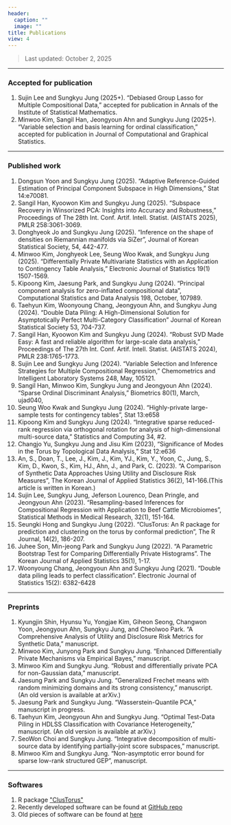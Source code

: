 ```yaml
---
header:
  caption: ""
  image: ""
title: Publications
view: 4
---
```


> Last updated: October 2, 2025
<!-- Yongjae Kim Kyoowon Kim Giheon Seong Chihoon Lee Jaeeun Chang Jiwoo Kim Seongjae Cho Jeehyun Hwang Wooyeol Kim Jeehyun Yoo Yejin Jo Jeongmin Ko Jaesung Park DongSun Yoon Soyul Han Minwoo Kim Yangha Chung Donghyeok Jo Sujin Lee Sangil Han Seung Woo Kwak Kipoong Kim Taehyun Kim Changjo Yu SeoWon Choi Seungki Hong Jongkyeong Kang Juhee Son Woonyoung Chang Jae Min Kim -->

---
### Accepted for publication
1. Sujin Lee and Sungkyu Jung (2025+). “Debiased Group Lasso for Multiple Compositional Data,” accepted for publication in Annals of the Institute of Statistical Mathematics.
2. Minwoo Kim, Sangil Han, Jeongyoun Ahn and Sungkyu Jung (2025+). “Variable selection and basis learning for ordinal classification,” accepted for publication in Journal of Computational and Graphical Statistics.

---
### Published work

1. Dongsun Yoon and Sungkyu Jung (2025). “Adaptive Reference-Guided Estimation of Principal Component Subspace in High Dimensions,” Stat 14:e70081.
2. Sangil Han, Kyoowon Kim and Sungkyu Jung (2025). “Subspace Recovery in Winsorized PCA: Insights into Accuracy and Robustness,” Proceedings of The 28th Int. Conf. Artif. Intell. Statist. (AISTATS 2025), PMLR 258:3061-3069.
3. Donghyeok Jo and Sungkyu Jung (2025). “Inference on the shape of densities on Riemannian manifolds via SiZer”, Journal of Korean Statistical Society, 54, 442-477.
4. Minwoo Kim, Jonghyeok Lee, Seung Woo Kwak, and Sungkyu Jung (2025). “Differentially Private Multivariate Statistics with an Application to Contingency Table Analysis,” Electronic Journal of Statistics 19(1) 1507-1569.
5. Kipoong Kim, Jaesung Park, and Sungkyu Jung (2024). “Principal component analysis for zero-inflated compositional data”, Computational Statistics and Data Analysis 198, October, 107989. 
6. Taehyun Kim, Woonyoung Chang, Jeongyoun Ahn, and Sungkyu Jung (2024). “Double Data Piling: A High-Dimensional Solution for Asymptotically Perfect Multi-Category Classification” Journal of Korean Statistical Society 53, 704-737.
7. Sangil Han, Kyoowon Kim and Sungkyu Jung (2024). “Robust SVD Made Easy: A fast and reliable algorithm for large-scale data analysis,” Proceedings of The 27th Int. Conf. Artif. Intell. Statist. (AISTATS 2024), PMLR 238:1765-1773. 
8. Sujin Lee and Sungkyu Jung (2024). “Variable Selection and Inference Strategies for Multiple Compositional Regression,” Chemometrics and Intelligent Laboratory Systems 248, May, 105121. 
9. Sangil Han, Minwoo Kim, Sungkyu Jung and Jeongyoun Ahn (2024). “Sparse Ordinal Discriminant Analysis,” Biometrics 80(1), March, ujad040,
10. Seung Woo Kwak and Sungkyu Jung (2024). “Highly-private large-sample tests for contingency tables”, Stat 13:e658
11. Kipoong Kim and Sungkyu Jung (2024). “Integrative sparse reduced-rank regression via orthogonal rotation for analysis of high-dimensional multi-source data,” Statistics and Computing 34, #2.
12. Changjo Yu, Sungkyu Jung and Jisu Kim (2023), “Significance of Modes in the Torus by Topological Data Analysis,” Stat 12:e636
13. An, S., Doan, T., Lee, J., Kim, J., Kim, YJ., Kim, Y., Yoon, C., Jung, S., Kim, D., Kwon, S., Kim, HJ., Ahn, J., and Park, C. (2023). “A Comparison of Synthetic Data Approaches Using Utility and Disclosure Risk Measures”, The Korean Journal of Applied Statistics 36(2), 141-166.(This article is written in Korean.)
14. Sujin Lee, Sungkyu Jung, Jeferson Lourenco, Dean Pringle, and Jeongyoun Ahn (2023). “Resampling-based Inferences for Compositional Regression with Application to Beef Cattle Microbiomes”, Statistical Methods in Medical Research, 32(1), 151-164. 
15. Seungki Hong and Sungkyu Jung (2022). “ClusTorus: An R package for prediction and clustering on the torus by conformal prediction”, The R Journal, 14(2), 186-207.
16. Juhee Son, Min-jeong Park and Sungkyu Jung (2022). “A Parametric Bootstrap Test for Comparing Differentially Private Histograms”. The Korean Journal of Applied Statistics 35(1), 1-17. 
17. Woonyoung Chang, Jeongyoun Ahn and Sungkyu Jung (2021). “Double data piling leads to perfect classification”. Electronic Journal of Statistics 15(2): 6382-6428 



---
### Preprints

1. Kyungjin Shin, Hyunsu Yu, Yongjae Kim, Giheon Seong, Changwon Yoon, Jeongyoun Ahn, Sungkyu Jung, and Cheolwoo Park. “A Comprehensive Analysis of Utility and Disclosure Risk Metrics for Synthetic Data,” manuscript.
2. Minwoo Kim, Junyong Park and Sungkyu Jung. “Enhanced Differentially Private Mechanisms via Empirical Bayes,” manuscript.
3. Minwoo Kim and Sungkyu Jung. “Robust and differentially private PCA for non-Gaussian data,” manuscript. 
4. Jaesung Park and Sungkyu Jung. “Generalized Frechet means with random minimizing domains and its strong consistency,” manuscript. (An old version is available at arXiv.)
5. Jaesung Park and Sungkyu Jung. “Wasserstein-Quantile PCA,” manuscript in progress.
6. Taehyun Kim, Jeongyoun Ahn and Sungkyu Jung. “Optimal Test-Data Piling in HDLSS Classification with Covariance Heterogeneity,” manuscript. (An old version is available at arXiv.)
7. SeoWon Choi and Sungkyu Jung. “Integrative decomposition of multi-source data by identifying partially-joint score subspaces,” manuscript.
8. Minwoo Kim and Sungkyu Jung. “Non-asymptotic error bound for sparse low-rank structured GEP”, manuscript.

---
### Softwares

1. R package ["ClusTorus"](https://CRAN.R-project.org/package=ClusTorus)
2. Recently developed software can be found at [GitHub repo](https://github.com/sungkyujung)
3. Old pieces of software can be found at [here](https://www.stat.pitt.edu/sungkyu/oldSoftwarePage.html)